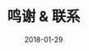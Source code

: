 ---
title: 鸣谢 & 联系
excerpt: 查看参与Wurst的贡献者，并联系他们。
date: 2018-01-29
icon:
  name: icon_gift
color: orange
sections:
  - /contact/creators
  - /contact/contributors
  - /contact/credits
---